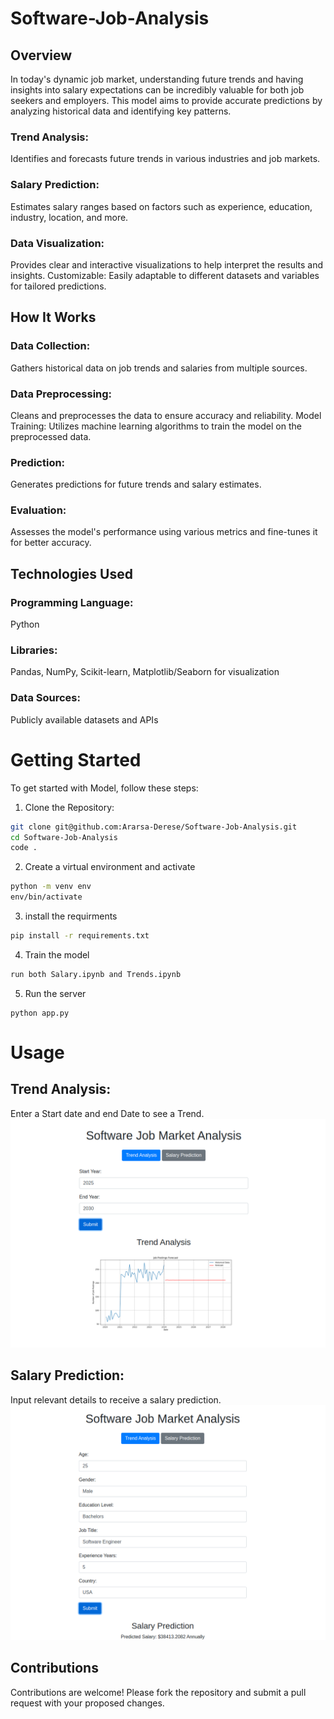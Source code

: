 # Software-Job-Analysis
## Overview
In today's dynamic job market, understanding future trends and having insights into salary expectations can be incredibly valuable for both job seekers and employers. This model aims to provide accurate predictions by analyzing historical data and identifying key patterns.

### Trend Analysis: 
Identifies and forecasts future trends in various industries and job markets.
### Salary Prediction: 
Estimates salary ranges based on factors such as experience, education, industry, location, and more.
### Data Visualization: 
Provides clear and interactive visualizations to help interpret the results and insights.
Customizable: Easily adaptable to different datasets and variables for tailored predictions.
## How It Works
### Data Collection:
Gathers historical data on job trends and salaries from multiple sources.
### Data Preprocessing: 
Cleans and preprocesses the data to ensure accuracy and reliability.
Model Training: Utilizes machine learning algorithms to train the model on the preprocessed data.
### Prediction: 
Generates predictions for future trends and salary estimates.
### Evaluation: 
Assesses the model's performance using various metrics and fine-tunes it for better accuracy.
## Technologies Used
### Programming Language: 
Python
### Libraries: 
Pandas, NumPy, Scikit-learn, Matplotlib/Seaborn for visualization
### Data Sources:
Publicly available datasets and APIs
# Getting Started
To get started with Model, follow these steps:

1. Clone the Repository:

```bash
git clone git@github.com:Ararsa-Derese/Software-Job-Analysis.git
cd Software-Job-Analysis
code .
```
2. Create a virtual environment and activate 
```bash
python -m venv env
env/bin/activate
```
3. install the requirments
```bash
pip install -r requirements.txt
```
4. Train the model
```bash
run both Salary.ipynb and Trends.ipynb
```
5. Run the server

```
python app.py
```
# Usage
## Trend Analysis: 
Enter a Start date and end Date to see a Trend.
![Alt Text](trend.png)
##  Salary Prediction: 
Input relevant details to receive a salary prediction.
![Alt Text](salary.png)
## Contributions
Contributions are welcome! Please fork the repository and submit a pull request with your proposed changes.
